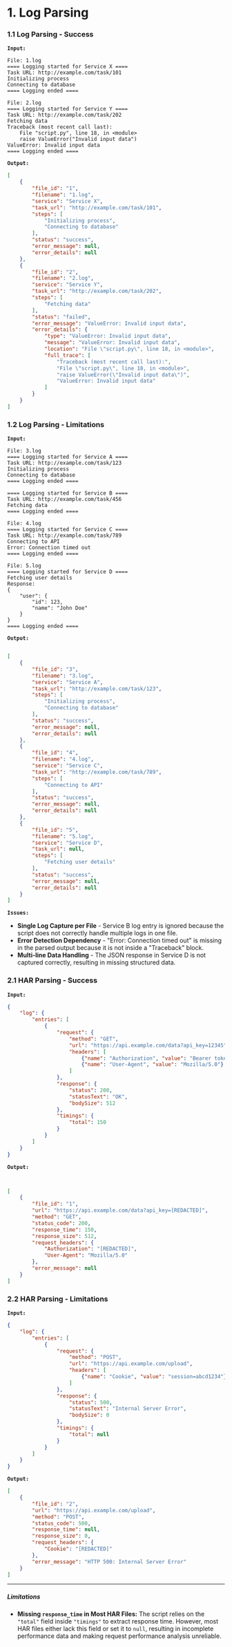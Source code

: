 
<h1>1. Log Parsing</h1>

<p align="center" id="log-parsing-success">
    <h3>1.1 Log Parsing - Success</h3>
</p>

**`Input:`** 
```plaintext
File: 1.log
==== Logging started for Service X ====
Task URL: http://example.com/task/101
Initializing process
Connecting to database
==== Logging ended ====

File: 2.log
==== Logging started for Service Y ====
Task URL: http://example.com/task/202
Fetching data
Traceback (most recent call last):
    File "script.py", line 18, in <module>
    raise ValueError("Invalid input data")
ValueError: Invalid input data
==== Logging ended ====
```

**`Output:`**
```json
[
    {
        "file_id": "1",
        "filename": "1.log",
        "service": "Service X",
        "task_url": "http://example.com/task/101",
        "steps": [
            "Initializing process",
            "Connecting to database"
        ],
        "status": "success",
        "error_message": null,
        "error_details": null
    },
    {
        "file_id": "2",
        "filename": "2.log",
        "service": "Service Y",
        "task_url": "http://example.com/task/202",
        "steps": [
            "Fetching data"
        ],
        "status": "failed",
        "error_message": "ValueError: Invalid input data",
        "error_details": {
            "type": "ValueError: Invalid input data",
            "message": "ValueError: Invalid input data",
            "location": "File \"script.py\", line 18, in <module>",
            "full_trace": [
                "Traceback (most recent call last):",
                "File \"script.py\", line 18, in <module>",
                "raise ValueError(\"Invalid input data\")",
                "ValueError: Invalid input data"
            ]
        }
    }
]

```
<p align="center" id="log-parsing-limitations">
    <h3>1.2 Log Parsing - Limitations</h3>
</p>

**`Input:`**  
```plaintext
File: 3.log
==== Logging started for Service A ====
Task URL: http://example.com/task/123
Initializing process
Connecting to database
==== Logging ended ====

==== Logging started for Service B ====
Task URL: http://example.com/task/456
Fetching data
==== Logging ended ====

File: 4.log
==== Logging started for Service C ====
Task URL: http://example.com/task/789
Connecting to API
Error: Connection timed out
==== Logging ended ====

File: 5.log
==== Logging started for Service D ====
Fetching user details
Response:
{
    "user": {
        "id": 123,
        "name": "John Doe"
    }
}
==== Logging ended ====
```

**`Output:`**
```json

[
    {
        "file_id": "3",
        "filename": "3.log",
        "service": "Service A",
        "task_url": "http://example.com/task/123",
        "steps": [
            "Initializing process",
            "Connecting to database"
        ],
        "status": "success",
        "error_message": null,
        "error_details": null
    },
    {
        "file_id": "4",
        "filename": "4.log",
        "service": "Service C",
        "task_url": "http://example.com/task/789",
        "steps": [
            "Connecting to API"
        ],
        "status": "success",
        "error_message": null,
        "error_details": null
    },
    {
        "file_id": "5",
        "filename": "5.log",
        "service": "Service D",
        "task_url": null,
        "steps": [
            "Fetching user details"
        ],
        "status": "success",
        "error_message": null,
        "error_details": null
    }
]
```

**`Issues:`**

- **Single Log Capture per File** - Service B log entry is ignored because the script does not correctly handle multiple logs in one file.
- **Error Detection Dependency** - "Error: Connection timed out" is missing in the parsed output because it is not inside a "Traceback" block.
- **Multi-line Data Handling** - The JSON response in Service D is not captured correctly, resulting in missing structured data.

<p align="center" id="har-parsing-success">
    <h3>2.1 HAR Parsing - Success</h3>
</p>

**`Input:`**  
```json
{
    "log": {
        "entries": [
            {
                "request": {
                    "method": "GET",
                    "url": "https://api.example.com/data?api_key=12345",
                    "headers": [
                        {"name": "Authorization", "value": "Bearer token123"},
                        {"name": "User-Agent", "value": "Mozilla/5.0"}
                    ]
                },
                "response": {
                    "status": 200,
                    "statusText": "OK",
                    "bodySize": 512
                },
                "timings": {
                    "total": 150
                }
            }
        ]
    }
}
```

**`Output:`**
```json


[
    {
        "file_id": "1",
        "url": "https://api.example.com/data?api_key=[REDACTED]",
        "method": "GET",
        "status_code": 200,
        "response_time": 150,
        "response_size": 512,
        "request_headers": {
            "Authorization": "[REDACTED]",
            "User-Agent": "Mozilla/5.0"
        },
        "error_message": null
    }
]
```

<p align="center" id="har-parsing-limitations">
    <h3>2.2 HAR Parsing - Limitations</h3>
</p>

**`Input:`**  
```json
{
    "log": {
        "entries": [
            {
                "request": {
                    "method": "POST",
                    "url": "https://api.example.com/upload",
                    "headers": [
                        {"name": "Cookie", "value": "session=abcd1234"}
                    ]
                },
                "response": {
                    "status": 500,
                    "statusText": "Internal Server Error",
                    "bodySize": 0
                },
                "timings": {
                    "total": null
                }
            }
        ]
    }
}
```

**`Output:`**
```json
[
    {
        "file_id": "2",
        "url": "https://api.example.com/upload",
        "method": "POST",
        "status_code": 500,
        "response_time": null,
        "response_size": 0,
        "request_headers": {
            "Cookie": "[REDACTED]"
        },
        "error_message": "HTTP 500: Internal Server Error"
    }
]
```


---

##### Limitations  
- **Missing `response_time` in Most HAR Files:** The script relies on the `"total"` field inside `"timings"` to extract response time. However, most HAR files either lack this field or set it to `null`, resulting in incomplete performance data and making request performance analysis unreliable. 

